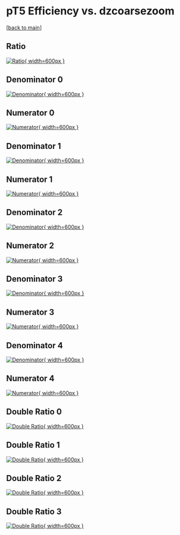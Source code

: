 # pT5 Efficiency vs. dzcoarsezoom

[[back to main](./)]



## Ratio

[![Ratio](../mtv/var/pT5_base_13_0_eff_dzcoarsezoom.png){ width=600px }](../mtv/var/pT5_base_13_0_eff_dzcoarsezoom.pdf)

## Denominator 0

[![Denominator](../mtv/den/pT5_base_13_0_eff_dzcoarsezoom_den0.png){ width=600px }](../mtv/den/pT5_base_13_0_eff_dzcoarsezoom_den0.pdf)

## Numerator 0

[![Numerator](../mtv/num/pT5_base_13_0_eff_dzcoarsezoom_num0.png){ width=600px }](../mtv/num/pT5_base_13_0_eff_dzcoarsezoom_num0.pdf)

## Denominator 1

[![Denominator](../mtv/den/pT5_base_13_0_eff_dzcoarsezoom_den1.png){ width=600px }](../mtv/den/pT5_base_13_0_eff_dzcoarsezoom_den1.pdf)

## Numerator 1

[![Numerator](../mtv/num/pT5_base_13_0_eff_dzcoarsezoom_num1.png){ width=600px }](../mtv/num/pT5_base_13_0_eff_dzcoarsezoom_num1.pdf)

## Denominator 2

[![Denominator](../mtv/den/pT5_base_13_0_eff_dzcoarsezoom_den2.png){ width=600px }](../mtv/den/pT5_base_13_0_eff_dzcoarsezoom_den2.pdf)

## Numerator 2

[![Numerator](../mtv/num/pT5_base_13_0_eff_dzcoarsezoom_num2.png){ width=600px }](../mtv/num/pT5_base_13_0_eff_dzcoarsezoom_num2.pdf)

## Denominator 3

[![Denominator](../mtv/den/pT5_base_13_0_eff_dzcoarsezoom_den3.png){ width=600px }](../mtv/den/pT5_base_13_0_eff_dzcoarsezoom_den3.pdf)

## Numerator 3

[![Numerator](../mtv/num/pT5_base_13_0_eff_dzcoarsezoom_num3.png){ width=600px }](../mtv/num/pT5_base_13_0_eff_dzcoarsezoom_num3.pdf)

## Denominator 4

[![Denominator](../mtv/den/pT5_base_13_0_eff_dzcoarsezoom_den4.png){ width=600px }](../mtv/den/pT5_base_13_0_eff_dzcoarsezoom_den4.pdf)

## Numerator 4

[![Numerator](../mtv/num/pT5_base_13_0_eff_dzcoarsezoom_num4.png){ width=600px }](../mtv/num/pT5_base_13_0_eff_dzcoarsezoom_num4.pdf)

## Double Ratio 0

[![Double Ratio](../mtv/ratio/pT5_base_13_0_eff_dzcoarsezoom_ratio0.png){ width=600px }](../mtv/ratio/pT5_base_13_0_eff_dzcoarsezoom_ratio0.pdf)

## Double Ratio 1

[![Double Ratio](../mtv/ratio/pT5_base_13_0_eff_dzcoarsezoom_ratio1.png){ width=600px }](../mtv/ratio/pT5_base_13_0_eff_dzcoarsezoom_ratio1.pdf)

## Double Ratio 2

[![Double Ratio](../mtv/ratio/pT5_base_13_0_eff_dzcoarsezoom_ratio2.png){ width=600px }](../mtv/ratio/pT5_base_13_0_eff_dzcoarsezoom_ratio2.pdf)

## Double Ratio 3

[![Double Ratio](../mtv/ratio/pT5_base_13_0_eff_dzcoarsezoom_ratio3.png){ width=600px }](../mtv/ratio/pT5_base_13_0_eff_dzcoarsezoom_ratio3.pdf)

